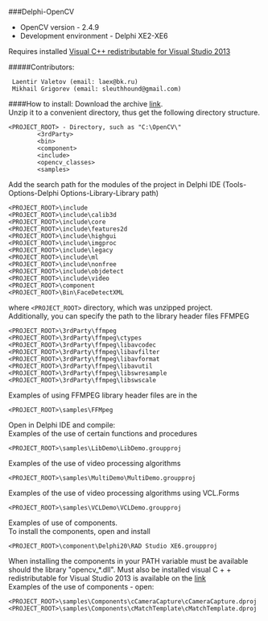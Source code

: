 ###Delphi-OpenCV
* OpenCV version - 2.4.9<br>
* Development environment - Delphi XE2-XE6<br>

Requires installed [Visual C++ redistributable for Visual Studio 2013][2]<br>

#####Contributors:
```
 Laentir Valetov (email: laex@bk.ru)
 Mikhail Grigorev (email: sleuthhound@gmail.com)
```
####How to install:
Download the archive [link][1].<br>
Unzip it to a convenient directory, thus get the following directory structure.<br>
```
<PROJECT_ROOT> - Directory, such as "C:\OpenCV\"
		<3rdParty>
		<bin>
		<component>
		<include>
		<opencv_classes>
		<samples>
```
Add the search path for the modules of the project in Delphi IDE (Tools-Options-Delphi Options-Library-Library path)
```
<PROJECT_ROOT>\include
<PROJECT_ROOT>\include\calib3d
<PROJECT_ROOT>\include\core
<PROJECT_ROOT>\include\features2d
<PROJECT_ROOT>\include\highgui
<PROJECT_ROOT>\include\imgproc
<PROJECT_ROOT>\include\legacy
<PROJECT_ROOT>\include\ml
<PROJECT_ROOT>\include\nonfree
<PROJECT_ROOT>\include\objdetect
<PROJECT_ROOT>\include\video
<PROJECT_ROOT>\component
<PROJECT_ROOT>\Bin\FaceDetectXML
```
where ```<PROJECT_ROOT>``` directory, which was unzipped project.<br>
Additionally, you can specify the path to the library header files FFMPEG
```
<PROJECT_ROOT>\3rdParty\ffmpeg
<PROJECT_ROOT>\3rdParty\ffmpeg\ctypes
<PROJECT_ROOT>\3rdParty\ffmpeg\libavcodec
<PROJECT_ROOT>\3rdParty\ffmpeg\libavfilter
<PROJECT_ROOT>\3rdParty\ffmpeg\libavformat
<PROJECT_ROOT>\3rdParty\ffmpeg\libavutil
<PROJECT_ROOT>\3rdParty\ffmpeg\libswresample
<PROJECT_ROOT>\3rdParty\ffmpeg\libswscale
```
Examples of using FFMPEG library header files are in the
```
<PROJECT_ROOT>\samples\FFMpeg
```
Open in Delphi IDE and compile:<br>
Examples of the use of certain functions and procedures 
```
<PROJECT_ROOT>\samples\LibDemo\LibDemo.groupproj
```
Examples of the use of video processing algorithms
```
<PROJECT_ROOT>\samples\MultiDemo\MultiDemo.groupproj
```
Examples of the use of video processing algorithms using VCL.Forms
```
<PROJECT_ROOT>\samples\VCLDemo\VCLDemo.groupproj
```
Examples of use of components.<br>
To install the components, open and install
```
<PROJECT_ROOT>\component\Delphi20\RAD Studio XE6.groupproj
```
When installing the components in your PATH variable must be available should the library "opencv_*.dll". 
Must also be installed visual C + + redistributable for Visual Studio 2013 is available on the [link][2]<br>
Examples of the use of components - open:
```
<PROJECT_ROOT>\samples\Components\cCameraCapture\cCameraCapture.dproj
<PROJECT_ROOT>\samples\Components\cMatchTemplate\cMatchTemplate.dproj

```
[1]: https://github.com/Laex/Delphi-OpenCV/archive/master.zip
[2]: http://www.microsoft.com/ru-ru/download/details.aspx?id=40784
